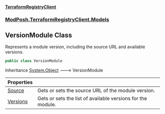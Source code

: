 #### [TerraformRegistryClient](index.md 'index')
### [ModPosh.TerraformRegistryClient.Models](ModPosh.TerraformRegistryClient.Models.md 'ModPosh.TerraformRegistryClient.Models')

## VersionModule Class

Represents a module version, including the source URL and available versions.

```csharp
public class VersionModule
```

Inheritance [System.Object](https://docs.microsoft.com/en-us/dotnet/api/System.Object 'System.Object') &#129106; VersionModule

| Properties | |
| :--- | :--- |
| [Source](ModPosh.TerraformRegistryClient.Models.VersionModule.Source.md 'ModPosh.TerraformRegistryClient.Models.VersionModule.Source') | Gets or sets the source URL of the module version. |
| [Versions](ModPosh.TerraformRegistryClient.Models.VersionModule.Versions.md 'ModPosh.TerraformRegistryClient.Models.VersionModule.Versions') | Gets or sets the list of available versions for the module. |
